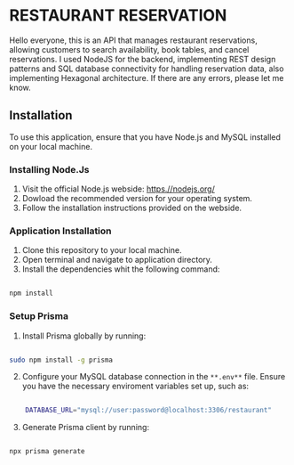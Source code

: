 # RESTAURANT RESERVATION

Hello everyone, this is an API that manages restaurant reservations, allowing customers to search availability, book tables, and cancel reservations. I used NodeJS for the backend, implementing REST design patterns and SQL database connectivity for handling reservation data, also implementing Hexagonal architecture. If there are any errors, please let me know.

## Installation

To use this application, ensure that you have Node.js and MySQL installed on your local machine.

### Installing Node.Js

1. Visit the official Node.js webside: [https.//nodejs.org/](https://nodejs.org)
2. Dowload the recommended version for your operating system.
3. Follow the installation instructions provided on the webside.

### Application Installation

1. Clone this repository to your local machine.
2. Open terminal and navigate to application directory.
3. Install the dependencies whit the following command:

```bash

npm install

```

### Setup Prisma

1. Install Prisma globally by running:

```bash

sudo npm install -g prisma

```

2. Configure your MySQL database connection in the `**.env**` file. Ensure you have the necessary
   enviroment variables set up, such as:

```bash

    DATABASE_URL="mysql://user:password@localhost:3306/restaurant"

```

3. Generate Prisma client by running:

```bash

npx prisma generate

```
